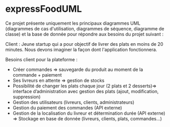 ﻿# expressFoodUML

Ce projet présente uniquement les principaux diagrammes UML (diagrammes de cas d'utilisation, diagrammes de séquence, diagramme de classe) et la base de donnée pour répondre aux besoins du projet suivant :

Client : Jeune startup qui a pour objectif de livrer des plats en moins de 20 minutes. Nous devons imaginer la façon dont l'application fonctionnera.

Besoins client pour la plateforme :
- Créer commandes => sauvegarde du produit au moment de la commande + paiement
- Ses livreurs en attente => gestion de stocks
- Possibilité de changer les plats chaque jour (2 plats et 2 desserts)=> interface d’administration avec gestion des plats (ajout, modification, suppression)
- Gestion des utilisateurs (livreurs, clients, administrateurs)
- Gestion du paiement des commandes (API externe)
- Gestion de la localisation du livreur et détermination durée (API externe)
=> Stockage en base de donnée (livreurs, clients, plats, commandes…)
